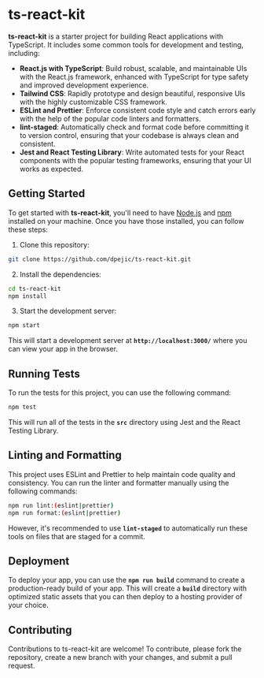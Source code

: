 # ts-react-kit

**ts-react-kit** is a starter project for building React applications with TypeScript. It includes some common tools for development and testing, including:

-  **React.js with TypeScript**: Build robust, scalable, and maintainable UIs with the React.js framework, enhanced with TypeScript for type safety and improved development experience.
-  **Tailwind CSS**: Rapidly prototype and design beautiful, responsive UIs with the highly customizable CSS framework.
-  **ESLint and Prettier**: Enforce consistent code style and catch errors early with the help of the popular code linters and formatters.
-  **lint-staged**: Automatically check and format code before committing it to version control, ensuring that your codebase is always clean and consistent.
-  **Jest and React Testing Library**: Write automated tests for your React components with the popular testing frameworks, ensuring that your UI works as expected.

## Getting Started

To get started with **ts-react-kit**, you'll need to have [Node.js](https://nodejs.org/) and [npm](https://www.npmjs.com/) installed on your machine. Once you have those installed, you can follow these steps:

1. Clone this repository:

```bash
git clone https://github.com/dpejic/ts-react-kit.git
```

2. Install the dependencies:

```bash
cd ts-react-kit
npm install
```

3. Start the development server:

```bash
npm start
```

This will start a development server at **`http://localhost:3000/`** where you can view your app in the browser.

## Running Tests

To run the tests for this project, you can use the following command:

```bash
npm test
```

This will run all of the tests in the **`src`** directory using Jest and the React Testing Library.

## Linting and Formatting

This project uses ESLint and Prettier to help maintain code quality and consistency. You can run the linter and formatter manually using the following commands:

```bash
npm run lint:(eslint|prettier)
npm run format:(eslint|prettier)
```

However, it's recommended to use **`lint-staged`** to automatically run these tools on files that are staged for a commit.

## Deployment

To deploy your app, you can use the **`npm run build`** command to create a production-ready build of your app. This will create a **`build`** directory with optimized static assets that you can then deploy to a hosting provider of your choice.

## Contributing

Contributions to ts-react-kit are welcome! To contribute, please fork the repository, create a new branch with your changes, and submit a pull request.
